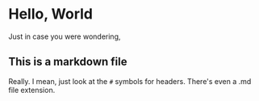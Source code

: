 # Hello, World

Just in case you were wondering,

## This is a markdown file

Really.  I mean, just look at the `#` symbols for headers. There's even
a .md file extension.
